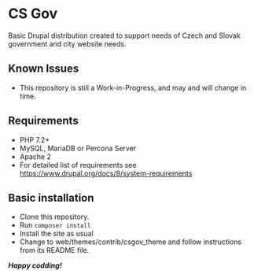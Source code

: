 # CS Gov

Basic Drupal distribution created to support needs of Czech and Slovak government and city website needs.

## Known Issues

* This repository is still a Work-in-Progress, and may and will change in time.

## Requirements

* PHP 7.2+
* MySQL, MariaDB or Percona Server
* Apache 2
* For detailed list of requirements see https://www.drupal.org/docs/8/system-requirements

## Basic installation

* Clone this repository.
* Run `composer install`
* Install the site as usual
* Change to web/themes/contrib/csgov_theme and follow instructions from its README file.

***Happy codding!***
